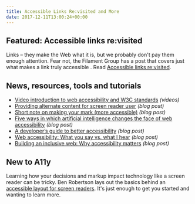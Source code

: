 ```yaml
---
title: Accessible Links Re:visited and More
date: 2017-12-11T13:00:24+00:00
---
```


## Featured: Accessible links re:visited

Links – they make the Web what it is, but we probably don't pay them enough attention. Fear not, the Filament Group has a post that covers just what makes a link truly accessible
.
Read [Accessible links re:visited](https://www.filamentgroup.com/lab/a11y-links.html).

## News, resources, tools and tutorials

* [Video introduction to web accessibility and W3C standards](https://www.w3.org/WAI/videos/standards-and-benefits) _(videos)_
* [Providing alternate content for screen reader user](https://www.24a11y.com/2017/providing-alternate-content-screen-reader-users/) _(blog post)_
* [Short note on making your mark (more accessible)](https://developer.paciellogroup.com/blog/2017/12/short-note-on-making-your-mark-more-accessible/) _(blog post)_
* [Five ways in which artificial intelligence changes the face of web accessibility](https://www.24a11y.com/2017/five-ways-in-which-ai-changes-the-face-of-web-accessibility/) _(blog post)_
* [A developer’s guide to better accessibility](https://www.24a11y.com/2017/a-developers-guide-to-better-accessibility/) _(blog post)_
* [Web accessibility: What you say vs. what I hear](https://www.thinkcompany.com/2017/12/web-accessibility-what-you-say-what-i-hear/) _(blog post)_
* [Building an inclusive web: Why accessibility matters](https://webdesign.tutsplus.com/articles/building-an-inclusive-web-why-accessibility-matters--cms-29773) _(blog post)_

## New to A11y

Learning how your decisions and markup impact technology like a screen reader can be tricky. Ben Robertson lays out the basics behind an [accessible layout for screen readers](https://benrobertson.io/accessibility/understanding-layout-for-screen-readers). It's just enough to get you started and wanting to learn more.
